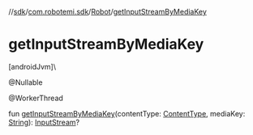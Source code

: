//[sdk](../../../index.md)/[com.robotemi.sdk](../index.md)/[Robot](index.md)/[getInputStreamByMediaKey](get-input-stream-by-media-key.md)

# getInputStreamByMediaKey

[androidJvm]\

@Nullable

@WorkerThread

fun [getInputStreamByMediaKey](get-input-stream-by-media-key.md)(contentType: [ContentType](../../com.robotemi.sdk.constants/-content-type/index.md), mediaKey: [String](https://kotlinlang.org/api/latest/jvm/stdlib/kotlin/-string/index.html)): [InputStream](https://docs.oracle.com/javase/8/docs/api/java/io/InputStream.html)?

